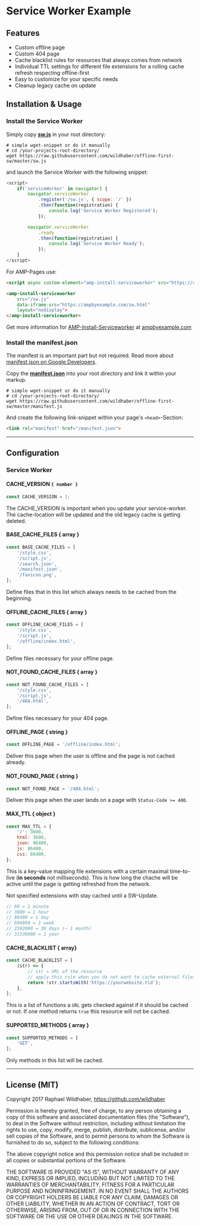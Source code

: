 # Service Worker Example

## Features

 - Custom offline page
 - Custom 404 page
 - Cache blacklist rules for resources that always comes from network
 - Individual TTL settings for different file extensions for a rolling cache refresh respecting offline-first 
 - Easy to customize for your specific needs
 - Cleanup legacy cache on update

## Installation & Usage

### Install the Service Worker

Simply copy [**sw.js**](https://github.com/wildhaber/offline-first-sw/blob/master/sw.js) in your root directory:

```shell
# simple wget-snippet or do it manually
# cd /your-projects-root-directory/
wget https://raw.githubusercontent.com/wildhaber/offline-first-sw/master/sw.js
```

and launch the Service Worker with the following snippet:

```js
<script>
    if('serviceWorker' in navigator) {
        navigator.serviceWorker
            .register('/sw.js', { scope: '/' })
            .then(function(registration) {
                console.log('Service Worker Registered');
            });

        navigator.serviceWorker
            .ready
            .then(function(registration) {
                console.log('Service Worker Ready');
            });
    }
</script>
```

For AMP-Pages use:

```html
<script async custom-element="amp-install-serviceworker" src="https://cdn.ampproject.org/v0/amp-install-serviceworker-0.1.js"></script>
```

```html
<amp-install-serviceworker
	src="/sw.js"
	data-iframe-src="https://ampbyexample.com/sw.html"
	layout="nodisplay">
</amp-install-serviceworker>
```

Get more information for [AMP-Install-Serviceworker](https://ampbyexample.com/components/amp-install-serviceworker/) at [ampbyexample.com](https://ampbyexample.com/components/amp-install-serviceworker/)

### Install the manifest.json

The manifest is an important part but not required. Read more about [manifest.json on Google Developers](https://developers.google.com/web/fundamentals/getting-started/codelabs/your-first-pwapp/).

Copy the [**manifest.json**](https://github.com/wildhaber/offline-first-sw/blob/master/manifest.json) into your root directory and link it within your markup.

```shell
# simple wget-snippet or do it manually
# cd /your-projects-root-directory/
wget https://raw.githubusercontent.com/wildhaber/offline-first-sw/master/manifest.js
```

And create the following link-snippet within your page's `<head>`-Section:

```html
<link rel="manifest" href="/manifest.json">
```

---

## Configuration

### Service Worker

#### CACHE_VERSION `{ number }`

```js
const CACHE_VERSION = 1;
```

The CACHE_VERSION is important when you update your service-worker. The cache-location will be updated and the old legacy cache is getting deleted.

#### BASE_CACHE_FILES  { array }

```js
const BASE_CACHE_FILES = [
    '/style.css',
    '/script.js',
    '/search.json',
    '/manifest.json',
    '/favicon.png',
];
```
Define files that in this list which always needs to be cached from the beginning.

#### OFFLINE_CACHE_FILES  { array }

```js
const OFFLINE_CACHE_FILES = [
    '/style.css',
    '/script.js',
    '/offline/index.html',
];
```

Define files necessary for your offline page.

#### NOT_FOUND_CACHE_FILES { array }

```js
const NOT_FOUND_CACHE_FILES = [
    '/style.css',
    '/script.js',
    '/404.html',
];
```

Define files necessary for your 404 page.

#### OFFLINE_PAGE { string }

```js
const OFFLINE_PAGE = '/offline/index.html';
```

Deliver this page when the user is offline and the page is not cached already.


#### NOT_FOUND_PAGE { string }

```js
const NOT_FOUND_PAGE = '/404.html';
```

Deliver this page when the user lands on a page with `Status-Code >= 400`.

#### MAX_TTL { object }

```js
const MAX_TTL = {
    '/': 3600,
    html: 3600,
    json: 86400,
    js: 86400,
    css: 86400,
};
```

This is a key-value mapping file extensions with a certain maximal time-to-live (**in seconds** not milliseconds). This is how long the chache will be active until the page is getting refreshed from the network.

Not specified extensions with stay cached until a SW-Update.

```js
// 60 = 1 minute
// 3600 = 1 hour
// 86400 = 1 day
// 604800 = 1 week
// 2592000 = 30 days (~ 1 month)
// 31536000 = 1 year
```

#### CACHE_BLACKLIST { array}

```js
const CACHE_BLACKLIST = [
    (str) => {
	    // str = URL of the resource
	    // apply this rule when you do not want to cache external files
        return !str.startsWith('https://yourwebsite.tld');
    },
];
```

This is a list of functions a `URL` gets checked against if it should be cached or not. If one method returns `true` this resource will not be cached.

#### SUPPORTED_METHODS { array }

```js
const SUPPORTED_METHODS = [
    'GET',
];
```

Only methods in this list will be cached.

---

## License (MIT)

Copyright 2017 Raphael Wildhaber, https://github.com/wildhaber

Permission is hereby granted, free of charge, to any person obtaining a copy of this software and associated documentation files (the "Software"), to deal in the Software without restriction, including without limitation the rights to use, copy, modify, merge, publish, distribute, sublicense, and/or sell copies of the Software, and to permit persons to whom the Software is furnished to do so, subject to the following conditions:

The above copyright notice and this permission notice shall be included in all copies or substantial portions of the Software.

THE SOFTWARE IS PROVIDED "AS IS", WITHOUT WARRANTY OF ANY KIND, EXPRESS OR IMPLIED, INCLUDING BUT NOT LIMITED TO THE WARRANTIES OF MERCHANTABILITY, FITNESS FOR A PARTICULAR PURPOSE AND NONINFRINGEMENT. IN NO EVENT SHALL THE AUTHORS OR COPYRIGHT HOLDERS BE LIABLE FOR ANY CLAIM, DAMAGES OR OTHER LIABILITY, WHETHER IN AN ACTION OF CONTRACT, TORT OR OTHERWISE, ARISING FROM, OUT OF OR IN CONNECTION WITH THE SOFTWARE OR THE USE OR OTHER DEALINGS IN THE SOFTWARE.
